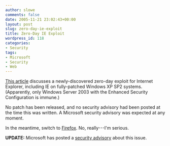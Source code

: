 ```yaml
---
author: slowe
comments: false
date: 2005-11-21 23:02:43+00:00
layout: post
slug: zero-day-ie-exploit
title: Zero-Day IE Exploit
wordpress_id: 118
categories:
- Security
tags:
- Microsoft
- Security
- Web
---
```


[This article](http://www.eweek.com/article2/0,1759,1891749,00.asp) discusses a newly-discovered zero-day exploit for Internet Explorer, including IE on fully-patched Windows XP SP2 systems. (Apparently, only Windows Server 2003 with the Enhanced Security Configuration is immune.)

No patch has been released, and no security advisory had been posted at the time this was written. A Microsoft security advisory was expected at any moment.

In the meantime, switch to [Firefox](http://www.mozilla.org/products/firefox/). No, really---I'm serious.

**UPDATE:** Microsoft has posted a [security advisory](http://www.microsoft.com/technet/security/advisory/911302.mspx) about this issue.

